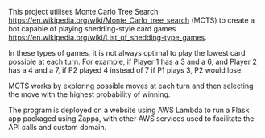 This project utilises Monte Carlo Tree Search https://en.wikipedia.org/wiki/Monte_Carlo_tree_search (MCTS) to create a bot capable of playing shedding-style card games https://en.wikipedia.org/wiki/List_of_shedding-type_games.

In these types of games, it is not always optimal to play the lowest card possible at each turn. For example, if Player 1 has a 3 and a 6, and Player 2 has a 4 and a 7, if P2 played 4 instead of 7 if P1 plays 3, P2 would lose.

MCTS works by exploring possible moves at each turn and then selecting the move with the highest probability of winning.

The program is deployed on a website using AWS Lambda to run a Flask app packaged using Zappa, with other AWS services used to facilitate the API calls and custom domain.